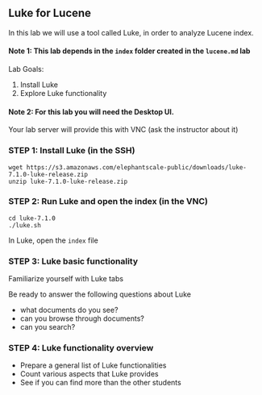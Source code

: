 ## Luke for Lucene 

In this lab we will use a tool called Luke, in order to analyze Lucene index.

#### Note 1: This lab depends in the `index` folder created in the `lucene.md` lab
Lab Goals:

1. Install Luke
1. Explore Luke functionality 
      
#### Note 2: For this lab you will need the Desktop UI. 

Your lab server will provide this with VNC (ask the instructor about it)
      
### STEP 1: Install Luke (in the SSH)
  
    wget https://s3.amazonaws.com/elephantscale-public/downloads/luke-7.1.0-luke-release.zip
    unzip luke-7.1.0-luke-release.zip


### STEP 2: Run Luke and open the index (in the VNC)

    cd luke-7.1.0
    ./luke.sh
    
In Luke, open the `index` file    

### STEP 3: Luke basic functionality

Familiarize yourself with Luke tabs

Be ready to answer the following questions about Luke

- what documents do you see?
- can you browse through documents?
- can you search?

### STEP 4: Luke functionality overview

- Prepare a general list of Luke functionalities
- Count various aspects that Luke provides
- See if you can find more than the other students
